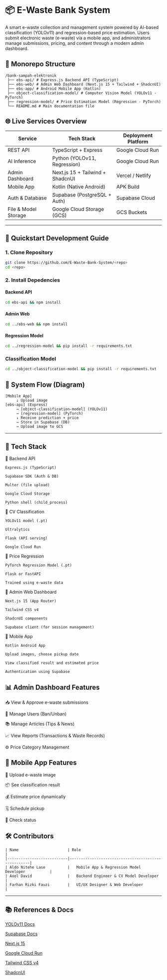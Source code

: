 # 📦 E-Waste Bank System

A smart e-waste collection and management system powered by AI-based classification (YOLOv11) and regression-based price estimation. Users submit electronic waste (e-waste) via a mobile app, and administrators manage submissions, pricing, and content through a modern admin dashboard.

## 🏐 Monorepo Structure

```
/bank-sampah-elektronik
 ├── ebs-api/ # Express.js Backend API (TypeScript)
 ├── ebs-web/ # Admin Web Dashboard (Next.js 15 + Tailwind + ShadcnUI)
 ├── ebs-app/ # Android Mobile App (Kotlin)
 ├── object-classification-model/ # Computer Vision Model (YOLOv11 - PyTorch)
 ├── regression-model/ # Price Estimation Model (Regression - PyTorch)
 └── README.md # Main documentation file
```

## 🌐 Live Services Overview

| Service               | Tech Stack                      | Deployment Platform     |
|----------------------|----------------------------------|--------------------------|
| REST API             | TypeScript + Express             | Google Cloud Run         |
| AI Inference         | Python (YOLOv11, Regression)     | Google Cloud Run         |
| Admin Dashboard      | Next.js 15 + Tailwind + ShadcnUI | Vercel / Netlify         |
| Mobile App           | Kotlin (Native Android)          | APK Build                |
| Auth & Database      | Supabase (PostgreSQL + Auth)     | Supabase Cloud           |
| File & Model Storage | Google Cloud Storage (GCS)       | GCS Buckets              |

---

## 🚀 Quickstart Development Guide

### 1. Clone Repository

```bash
git clone https://github.com/E-Waste-Bank-System/<repo>
cd <repo>
```

### 2. Install Depedencies

#### Backend API
```bash
cd ebs-api && npm install
```
#### Admin Web
```bash
cd ../ebs-web && npm install
```

#### Regression Model
```bash
cd ../regression-model && pip install -r requirements.txt
```

### Classification Model
```bash
cd ../object-classification-model && pip install -r requirements.txt
```

## 🔁 System Flow (Diagram)
```
[Mobile App]
     ↓ Upload image
[ebs-api] (Express)
     → [object-classification-model] (YOLOv11)
     → [regression-model] (PyTorch)
     ↓ Receive prediction + price
     → Store in Supabase (DB)
     → Upload image to GCS
```

---

## 🧠 Tech Stack

🔹 Backend API

    Express.js (TypeScript)

    Supabase SDK (Auth & DB)

    Multer (file upload)

    Google Cloud Storage

    Python shell (child_process)

🔹 CV Classification

    YOLOv11 model (.pt)

    Ultralytics

    Flask (API serving)

    Google Cloud Run

🔹 Price Regression

    PyTorch Regression Model (.pt)

    Flask or FastAPI

    Trained using e-waste data

🔹 Admin Web Dashboard

    Next.js 15 (App Router)

    Tailwind CSS v4

    ShadcnUI components

    Supabase client (for session management)

🔹 Mobile App

    Kotlin Android App

    Upload images, choose pickup date

    View classified result and estimated price

    Authentication using Supabase


## 📊 Admin Dashboard Features
📥 View & Approve e-waste submissions

👥 Manage Users (Ban/Unban)

📚 Manage Articles (Tips & News)

📈 View Reports (Transactions & Waste Records)

⚙️ Price Category Management

## 📱 Mobile App Features
📸 Upload e-waste image

📦 See classification result

💰 Estimate price dynamically

🗓️ Schedule pickup

📍 Check status

## 🛠️ Contributors
```
| Name                      | Role                                               |
|---------------------------|----------------------------------------------------|
| Aldo Nitehe Lase          | 	Mobile App & Regression Model Developer           |
| Axel David                | 	Backend Engineer & CV Model Developer             |
| Farhan Rizki Fauzi        | 	UI/UX Designer & Web Developer                    |
```

---

## 📚 References & Docs

[YOLOv11 Docs](https://docs.ultralytics.com/)

[Supabase Docs](https://supabase.com/docs)

[Next.js 15](https://nextjs.org/)

[Google Cloud Run](https://cloud.google.com/run)

[Tailwind CSS v4](https://tailwindcss.com/)

[ShadcnUI](https://ui.shadcn.com/)



                                
